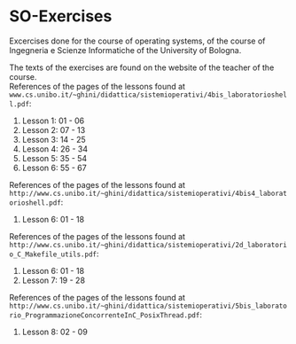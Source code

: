 # SO-Exercises
Excercises done for the course of operating systems, of the course of Ingegneria e Scienze Informatiche of the University of Bologna.

The texts of the exercises are found on the website of the teacher of the course.  
References of the pages of the lessons found at `www.cs.unibo.it/~ghini/didattica/sistemioperativi/4bis_laboratorioshell.pdf`:
  1. Lesson 1: 01 - 06
  2. Lesson 2: 07 - 13
  3. Lesson 3: 14 - 25
  4. Lesson 4: 26 - 34
  5. Lesson 5: 35 - 54
  6. Lesson 6: 55 - 67
  
References of the pages of the lessons found at `http://www.cs.unibo.it/~ghini/didattica/sistemioperativi/4bis4_laboratorioshell.pdf`:
  1. Lesson 6: 01 - 18
 
References of the pages of the lessons found at `http://www.cs.unibo.it/~ghini/didattica/sistemioperativi/2d_laboratorio_C_Makefile_utils.pdf`:
  1. Lesson 6: 01 - 18
  2. Lesson 7: 19 - 28

References of the pages of the lessons found at `http://www.cs.unibo.it/~ghini/didattica/sistemioperativi/5bis_laboratorio_ProgrammazioneConcorrenteInC_PosixThread.pdf`:
  1. Lesson 8: 02 - 09

